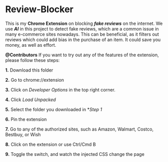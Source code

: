 # Review-Blocker

This is my **Chrome Extension** on blocking ***fake reviews*** on the internet. We use ***AI*** in this project to detect fake reviews, which are a common issue in many e-commerce sites nowadays. This can be beneficial, as it filters out reviews which could add bias in the purchase of an item. It could save you money, as well as effort.


**@Contributors**
If you want to try out any of the features of the extension, please follow these steps:

**1.** Download this folder  

**2.** Go to chrome://extension  

**3.** Click on *Developer Options* in the top right corner.  

**4.** Click *Load Unpacked*  

**5.** Select the folder you downloaded in **Step 1*  

**6.** Pin the extension  

**7.** Go to any of the authorized sites, such as Amazon, Walmart, Costco, Bestbuy, or Wish  

**8.** Click on the extension or use Ctrl/Cmd B  

**9.** Toggle the switch, and watch the injected CSS change the page  

